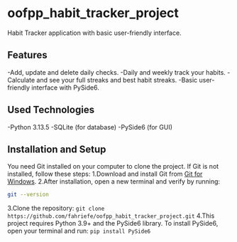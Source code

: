 # oofpp_habit_tracker_project
Habit Tracker application with basic user-friendly interface.

## Features
-Add, update and delete daily checks.
-Daily and weekly track your habits.
-Calculate and see your full streaks and best habit streaks.
-Basic user-friendly interface with PySide6.

## Used Technologies
-Python 3.13.5
-SQLite (for database)
-PySide6 (for GUI)

## Installation and Setup
You need Git installed on your computer to clone the project. If Git is not installed, follow these steps:
1.Download and install Git from [Git for Windows](https://git-scm.com/downloads/win).
2.After installation, open a new terminal and verify by running:  
   ```bash
   git --version
```
3.Clone the repository: ```git clone https://github.com/fahriefe/oofpp_habit_tracker_project.git```
4.This project requires Python 3.9+ and the PySide6 library. To install PySide6, open your terminal and run: ```pip install PySide6```
